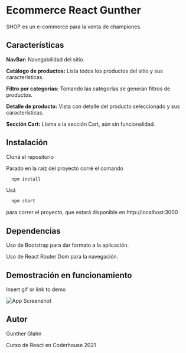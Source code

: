 
# Ecommerce React Gunther

SHOP es un e-commerce para la venta de championes.


## Características

**NavBar:** Navegabilidad del sitio.

**Catálogo de productos:** Lista todos los productos del sitio y sus características.

**Filtro por categorías:** Tomando las categorías se generan filtros de productos.

**Detalle de producto:** Vista con detalle del producto seleccionado y sus características.

**Sección Cart:** Llama a la sección Cart, aún sin funcionalidad.

  
## Instalación

Cloná el repositorio

Parado en la raíz del proyecto corré el comando

```bash
  npm install
```

Usá

```bash
  npm start
```

para correr el proyecto, que estará disponible en http://localhost:3000



  
## Dependencias

Uso de Bootstrap para dar formato a la aplicación.

Uso de React Router Dom para la navegación.

  
## Demostración en funcionamiento

Insert gif or link to demo

![App Screenshot](https://via.placeholder.com/468x300?text=App+Screenshot+Here)

  
## Autor

Gunther Glahn

Curso de React en Coderhouse 2021

  